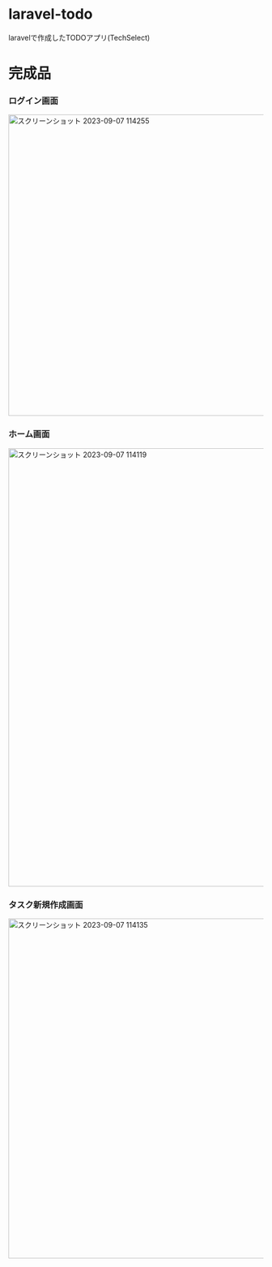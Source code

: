 # laravel-todo
laravelで作成したTODOアプリ(TechSelect)

# 完成品
### ログイン画面
<img width="594" alt="スクリーンショット 2023-09-07 114255" src="https://github.com/TT-RR/laravel-todo/assets/118715539/728ef803-5805-404b-b52d-1f2df4938363">

### ホーム画面
<img width="864" alt="スクリーンショット 2023-09-07 114119" src="https://github.com/TT-RR/laravel-todo/assets/118715539/80275412-5746-4bf9-9c66-642b281b7727">

### タスク新規作成画面
<img width="670" alt="スクリーンショット 2023-09-07 114135" src="https://github.com/TT-RR/laravel-todo/assets/118715539/080c4fd0-2a49-4002-b4f0-1ec97a501807">


